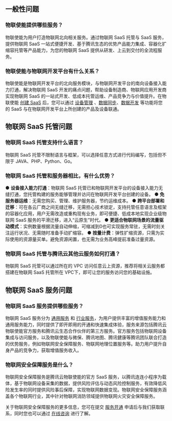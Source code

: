 ## 一般性问题

### 物联使能提供哪些服务？

物联使能为用户打造物联网北向相关服务。通过物联网 SaaS 托管与 SaaS 服务，提供物联网 SaaS 一站式便捷开发、基于腾讯生态的优势产品能力集成、容器化扩缩容托管等产品能力，为您的物联网 SaaS 提供从研发、上云到交付的全流程服务。


### 物联使能与物联网开发平台有什么关系？

物联使能是物联网开发平台的北向服务模块，与物联网开发平台的南向设备接入能力打通，解决物联网 SaaS 开发的痛点问题，帮助设备制造商、物联网应用开发商实现物联网 SaaS 的一站式开发、低成本托管运维、产品竞争力与价值提升。在物联使能 [创建 SaaS](https://cloud.tencent.com/document/product/1081/50038) 后，您可以通过 [设备管理](https://cloud.tencent.com/document/product/1081/50040) 、[数据同步](https://cloud.tencent.com/document/product/1081/40298)、[数据开发](https://cloud.tencent.com/document/product/1081/40292) 等功能将您的 SaaS 与在物联网开发平台上所创建的产品及设备联通。

## 物联网 SaaS 托管问题


### 物联网 SaaS 托管支持什么语言？

物联网 SaaS 托管不限制语言与框架，可以选择任意方式进行代码编写，包括但不限于 JAVA、PHP、Python、Go。


### 物联网 SaaS 托管和服务器相比，有什么优势？

● **设备接入能力打通**：物联网 SaaS 托管已和物联网开发平台的设备接入能力无缝打通，您托管构建的服务能够管理并访问在物联网开发平台创建的设备。
● **免服务器运维**：无需您购买、管理、维护服务器，节约运维成本。
● **跨平台部署和迁移**：可在各云厂商之间无缝迁移，无需担心技术锁定，支持托管任意语言及框架的容器化应用，用户无需改造或重构现有业务，即可便捷、低成本地实现企业级物联网 SaaS 服务的平滑迁移，进入“云原生”时代。
● **更适合物联网场景的流量驱动模式**：实例数量根据流量自动伸缩，可缩减到0也可实现服务常驻，无需时刻关注运行状况、无需随时准备手动扩缩容。
● **按量计费**：弹性扩缩资源，只需为实际使用的资源量买单。避免资源闲置，也无需为业务高峰提前准备过量资源。


### 物联网 SaaS 托管与腾讯云其他云服务如何打通？
物联网 SaaS 托管可以通过所在的 VPC 访问任意云上资源，推荐将相关云服务都搭建在物联网 SaaS 托管所在 VPC下，即可让您的服务访问您的基础设施。



## 物联网 SaaS 服务问题

### 物联网 SaaS 服务提供哪些服务？

物联网 SaaS 服务分为 [通用服务](https://cloud.tencent.com/document/product/1081/56622#.3Ca-id.3D.22test1.22.3E.E9.80.9A.E7.94.A8.E6.9C.8D.E5.8A.A1.3C.2Fa.3E) 和 [行业服务](https://cloud.tencent.com/document/product/1081/56622#.3Ca-id.3D.22test2.22.3E.E8.A1.8C.E4.B8.9A.E6.9C.8D.E5.8A.A1.3C.2Fa.3E)，为用户提供丰富的增值服务能力和通用服务能力，同时提供了即开即用的开通和快速集成体验，服务来源包括腾讯云物联使能官方服务和腾讯云生态合作伙伴的第三方服务。官方服务包括物联网设备集成与访问服务，以及物联使能与微保、腾讯地图、腾讯健康等腾讯团队联合打造的优势服务，例如物联网安全保障服务、物联网地理位置服务等。助力用户提升自身产品的竞争力，获取增值服务收入。

### 物联网安全保障服务是什么？
物联网安全保障服务是腾讯云物联使能的官方 SaaS 服务，以腾讯连连小程序为载体，基于物联网设备采集的数据，提供风险评估与动态风险控制服务，有效降低风险发生率的同时提供风险事后保障，实现物联网数据变现。物联网安全保障服务涵盖各个物联网行业，其中针对物联网消防领域提供物联网火灾安全保障服务。

关于物联网安全保障服务的更多信息，您可在提交 [服务开通](https://cloud.tencent.com/document/product/1081/56622#.E6.9C.8D.E5.8A.A1.E5.BC.80.E9.80.9A) 申请后与我们获取联系，同时您也可以通过 [在线咨询](https://cloud.tencent.com/online-service?from=sales&source=PRESALE) 进行了解。

